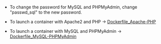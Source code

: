 * To change the password for MySQL and PHPMyAdmin, change "passwd_sql" to the new password.

* To launch a container with Apache2 and PHP -> [Dockerfile_Apache-PHP](https://github.com/yoanndelattre/DockerHub_Dockerfile_LAMP/tree/master/Dockerfile_Apache-PHP)

* To launch a container with MySQL and PHPMyAdmin -> [Dockerfile_MySQL-PHPMyAdmin](https://github.com/yoanndelattre/DockerHub_Dockerfile_LAMP/tree/master/Dockerfile_MySQL-PHPMyAdmin)
